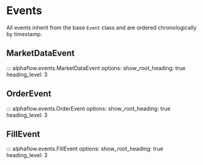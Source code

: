 # Events

All events inherit from the base `Event` class and are ordered chronologically by timestamp.

## MarketDataEvent

::: alphaflow.events.MarketDataEvent
    options:
      show_root_heading: true
      heading_level: 3

## OrderEvent

::: alphaflow.events.OrderEvent
    options:
      show_root_heading: true
      heading_level: 3

## FillEvent

::: alphaflow.events.FillEvent
    options:
      show_root_heading: true
      heading_level: 3
